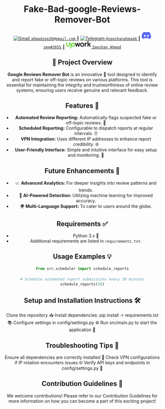 <h1 align="center">Fake-Bad-google-Reviews-Remover-Bot</h1>
<div align="center">
  <a href="https://mail.google.com/mail/u/?authuser=ahmadzee26@gmail.com">
    <img alt="Gmail" width="30px" 
src="https://edent.github.io/SuperTinyIcons/images/svg/gmail.svg" />
    <code>ahmadzee26@gmail.com</code>
  </a>
  <span> ┃ </span>
  
  <a href="https://t.me/zeeshanahmad4">
    <img alt="Telegram" width="30px" 
src="https://edent.github.io/SuperTinyIcons/images/svg/telegram.svg" />
    <code>@zeeshanahmad4</code>
  </a>
  <span> ┃ </span>
  
  <a href="https://discord.com">
    <img alt="Discord" width="30px" src="https://github.com/Zeeshanahmad4/RealEstateMate-WhatsApp-Group-Management-Bot/blob/main/discord-icon-svgrepo-com.svg" />
    <code>zee#2655</code>
  </a>
  <span> ┃ </span>
  
  <a href="https://www.upwork.com/freelancers/zeeshanahmad291">
    <img alt="Upwork" width="80px" 
src="https://github.com/Zeeshanahmad4/Zeeshanahmad4/blob/main/upwork.svg" />
    <code>Zeeshan Ahmad</code>
  </a>

## 🌟 Project Overview
**Google Reviews Remover Bot** is an innovative 🚀 tool designed to identify and report fake or off-topic reviews on various platforms. This tool is essential for maintaining the integrity and trustworthiness of online review systems, ensuring users receive genuine and relevant feedback.

## Features 🌈
- **Automated Review Reporting:** Automatically flags suspected fake or off-topic reviews. 🤖
- **Scheduled Reporting:** Configurable to dispatch reports at regular intervals. ⏰
- **VPN Integration:** Uses different IP addresses to enhance report credibility. 🌐
- **User-Friendly Interface:** Simple and intuitive interface for easy setup and monitoring. 👥

## Future Enhancements 🚧
- 📈 **Advanced Analytics:** For deeper insights into review patterns and trends.
- 🧠 **AI-Powered Detection:** Utilizing machine learning for improved accuracy.
- 🌍 **Multi-Language Support:** To cater to users around the globe.

## Requirements ✅
- Python 3.x 🐍
- Additional requirements are listed in `requirements.txt`.

## Usage Examples 💡
```python
from src.scheduler import schedule_reports

# Schedule automated report submissions every 30 minutes
schedule_reports(30)
```

## Setup and Installation Instructions 🛠️
Clone the repository 📥
Install dependencies: pip install -r requirements.txt 📚
Configure settings in config/settings.py ⚙️
Run src/main.py to start the application 🚀

## Troubleshooting Tips 🔧
Ensure all dependencies are correctly installed 🔄
Check VPN configurations if IP rotation encounters issues 🌐
Verify API keys and endpoints in config/settings.py 🔑

## Contribution Guidelines 🤝
We welcome contributions! Please refer to our Contribution Guidelines for more information on how you can become a part of this exciting project!

